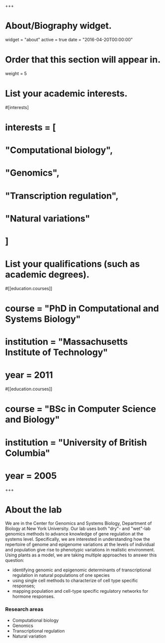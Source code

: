 +++
# About/Biography widget.
widget = "about"
active = true
date = "2016-04-20T00:00:00"

# Order that this section will appear in.
weight = 5

# List your academic interests.
#[interests]
#  interests = [
#    "Computational biology",
#    "Genomics",
#    "Transcription regulation",
#    "Natural variations"
#  ]

# List your qualifications (such as academic degrees).
  
#[[education.courses]]
#  course = "PhD in Computational and Systems Biology"
#  institution = "Massachusetts Institute of Technology"
#  year = 2011

#[[education.courses]]
#  course = "BSc in Computer Science and Biology"
#  institution = "University of British Columbia"
#  year = 2005

 
+++

# About the lab

We are in the Center for Genomics and Systems Biology, Department of Biology at New York University.  Our lab uses both "dry"- and "wet"-lab genomics methods to advance knowledge of gene regulation at the systems level.  Specifically, we are interested in understanding how the repertoire of genome and epigenome variations at the levels of individual and population give rise to phenotypic variations in realistic environment.  Using plants as a model, we are taking multiple approaches to answer this question:

- identifying genomic and epigenomic determinants of transcriptional regulation in natural populations of one species
- using single cell methods to characterize of cell type specific responses;
- mapping population and cell-type specific regulatory networks for hormone responses.

### Research areas

- Computational biology
- Genomics
- Transcriptional regulation
- Natural variation

